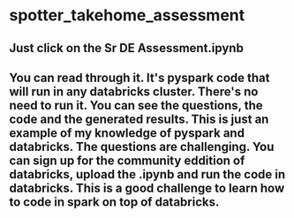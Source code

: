 # spotter_takehome_assessment
## Just click on the Sr DE Assessment.ipynb 
## You can read through it.  It's pyspark code that will run in any databricks cluster.   There's no need to run it.  You can see the questions, the code and the generated results.   This is just an example of my knowledge of pyspark and databricks.   The questions are challenging.   You can sign up for the community eddition of databricks, upload the .ipynb and run the code in databricks.   This is a good challenge to learn how to code in spark on top of databricks. 
